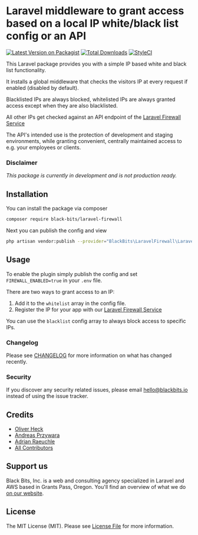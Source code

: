 # Laravel middleware to grant access based on a local IP white/black list config or an API

[![Latest Version on Packagist](https://img.shields.io/packagist/v/black-bits/laravel-firewall.svg?style=flat-square)](https://packagist.org/packages/black-bits/laravel-firewall)
[![Total Downloads](https://img.shields.io/packagist/dt/black-bits/laravel-firewall.svg?style=flat-square)](https://packagist.org/packages/black-bits/laravel-firewall)
[![StyleCI](https://styleci.io/repos/137923453/shield)](https://styleci.io/repos/137923453)

This Laravel package provides you with a simple IP based white and black list functionality.

It installs a global middleware that checks the visitors IP at every request if enabled (disabled by default).

Blacklisted IPs are always blocked, whitelisted IPs are always granted access except when they are also blacklisted.

All other IPs get checked against an API endpoint of the [Laravel Firewall Service](https://laravel-firewall.io)

The API's intended use is the protection of development and staging environments, while granting convenient, centrally maintained access to e.g. your employees or clients.

### Disclaimer
_This package is currently in development and is not production ready._

## Installation

You can install the package via composer

```bash
composer require black-bits/laravel-firewall
```

Next you can publish the config and view

```bash
php artisan vendor:publish --provider="BlackBits\LaravelFirewall\LaravelFirewallServiceProvider"
```

## Usage

To enable the plugin simply publish the config and set `FIREWALL_ENABLED=true` in your `.env` file.

There are two ways to grant access to an IP: 
1. Add it to the `whitelist` array in the config file.
2. Register the IP for your app with our [Laravel Firewall Service](https://laravel-firewall.io)

You can use the `blacklist` config array to always block access to specific IPs.

### Changelog

Please see [CHANGELOG](CHANGELOG.md) for more information on what has changed recently.

### Security

If you discover any security related issues, please email [hello@blackbits.io](mailto:hello@blackbits.io) instead of using the issue tracker.

## Credits

- [Oliver Heck](https://github.com/oheck)
- [Andreas Przywara](https://github.com/aprzywara)
- [Adrian Raeuchle](https://github.com/araeuchle)
- [All Contributors](../../contributors)

## Support us

Black Bits, Inc. is a web and consulting agency specialized in Laravel and AWS based in Grants Pass, Oregon. You'll find an overview of what we do [on our website](https://blackbits.io).

## License

The MIT License (MIT). Please see [License File](LICENSE.md) for more information.
